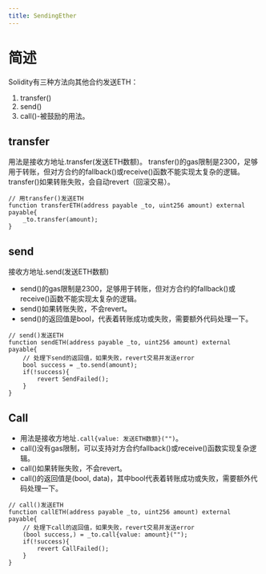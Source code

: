 ```yaml
---
title: SendingEther
---
```


# 简述

Solidity有三种方法向其他合约发送ETH：
1. transfer()
2. send()
3. call()-被鼓励的用法。

## transfer
用法是接收方地址.transfer(发送ETH数额)。
transfer()的gas限制是2300，足够用于转账，但对方合约的fallback()或receive()函数不能实现太复杂的逻辑。
transfer()如果转账失败，会自动revert（回滚交易）。

```solidity
// 用transfer()发送ETH
function transferETH(address payable _to, uint256 amount) external payable{
    _to.transfer(amount);
}
```

## send
接收方地址.send(发送ETH数额)
- send()的gas限制是2300，足够用于转账，但对方合约的fallback()或receive()函数不能实现太复杂的逻辑。
- send()如果转账失败，不会revert。
- send()的返回值是bool，代表着转账成功或失败，需要额外代码处理一下。

```solidity
// send()发送ETH
function sendETH(address payable _to, uint256 amount) external payable{
    // 处理下send的返回值，如果失败，revert交易并发送error
    bool success = _to.send(amount);
    if(!success){
        revert SendFailed();
    }
}
```
## Call
- 用法是接收方地址`.call{value: 发送ETH数额}("")`。
- call()没有gas限制，可以支持对方合约fallback()或receive()函数实现复杂逻辑。
- call()如果转账失败，不会revert。
- call()的返回值是(bool, data)，其中bool代表着转账成功或失败，需要额外代码处理一下。

```solidity
// call()发送ETH
function callETH(address payable _to, uint256 amount) external payable{
    // 处理下call的返回值，如果失败，revert交易并发送error
    (bool success,) = _to.call{value: amount}("");
    if(!success){
        revert CallFailed();
    }
}
```